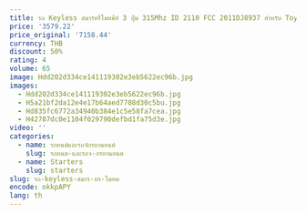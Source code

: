 ```yaml
---
title: รถ Keyless สมาร์ทรีโมทคีย์ 3 ปุ่ม 315Mhz ID 2110 FCC 2011DJ8937 สําหรับ Toyota Highlander Crown Wildlander RAV4 FJ Land Cruiser
price: '3579.22'
price_original: '7158.44'
currency: THB
discount: 50%
rating: 4
volume: 65
image: Hdd202d334ce141119302e3eb5622ec96b.jpg
images:
  - Hdd202d334ce141119302e3eb5622ec96b.jpg
  - H5a21bf2da12e4e17b64aed7708d30c5bu.jpg
  - Hd835fc6772a34940b384e1c5e58fa7cea.jpg
  - H42787dc0e1104f029790defbd1fa75d3e.jpg
video: ''
categories:
  - name: รถยนต์และรถจักรยานยนต์
    slug: รถยนต-และรถจ-กรยานยนต
  - name: Starters
    slug: starters
slug: รถ-keyless-สมาร-ทร-โมทค
encode: okkpAPY
lang: th
---
```

  